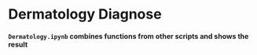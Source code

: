 # Dermatology Diagnose

#### `Dermatology.ipynb` combines functions from other scripts and shows the result

